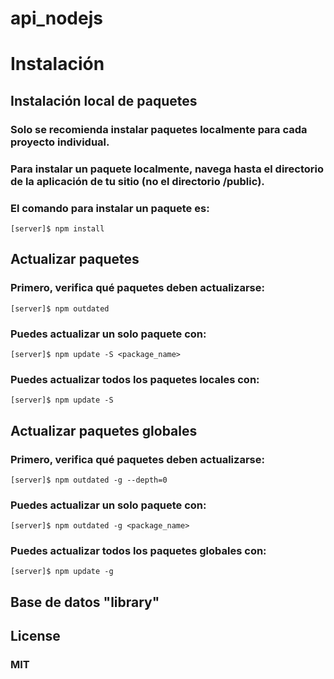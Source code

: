 # api_nodejs
# Instalación


## Instalación local de paquetes
### Solo se recomienda instalar paquetes localmente para cada proyecto individual.

### Para instalar un paquete localmente, navega hasta el directorio de la aplicación de tu sitio (no el directorio /public). 
### El comando para instalar un paquete es:

    [server]$ npm install




## Actualizar paquetes
### Primero, verifica qué paquetes deben actualizarse:

    [server]$ npm outdated


 ### Puedes actualizar un solo paquete con:

    [server]$ npm update -S <package_name>

    
### Puedes actualizar todos los paquetes locales con:

    [server]$ npm update -S




## Actualizar paquetes globales
### Primero, verifica qué paquetes deben actualizarse:

    [server]$ npm outdated -g --depth=0


### Puedes actualizar un solo paquete con:

    [server]$ npm outdated -g <package_name>

  
### Puedes actualizar todos los paquetes globales con:

    [server]$ npm update -g



## Base de datos "library"



## License
### MIT


